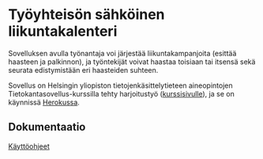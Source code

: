 # Työyhteisön sähköinen liikuntakalenteri

Sovelluksen avulla työnantaja voi järjestää liikuntakampanjoita (esittää haasteen ja palkinnon), ja työntekijät voivat haastaa toisiaan tai itsensä sekä seurata edistymistään eri haasteiden suhteen.

Sovellus on Helsingin yliopiston tietojenkäsittelytieteen aineopintojen Tietokantasovellus-kurssilla tehty harjoitustyö ([kurssisivulle](https://hy-tsoha.github.io/materiaali/index)), ja se on käynnissä [Herokussa](https://blooming-refuge-43681.herokuapp.com/).

## Dokumentaatio

[Käyttöohjeet](./docs/application.md)
